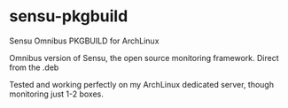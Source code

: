 sensu-pkgbuild
==============

Sensu Omnibus PKGBUILD for ArchLinux

Omnibus version of Sensu, the open source monitoring framework. Direct from the .deb

Tested and working perfectly on my ArchLinux dedicated server, though monitoring just 1-2 boxes.
